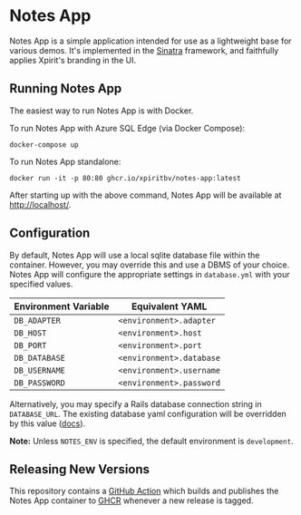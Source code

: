 # Notes App

Notes App is a simple application intended for use as a lightweight base for various demos. It's implemented in the [Sinatra](https://sinatrarb.com/) framework, and faithfully applies Xpirit's branding in the UI.

## Running Notes App

The easiest way to run Notes App is with Docker. 

To run Notes App with Azure SQL Edge (via Docker Compose): 

```
docker-compose up
```

To run Notes App standalone:

```
docker run -it -p 80:80 ghcr.io/xpiritbv/notes-app:latest
```

After starting up with the above command, Notes App will be available at [http://localhost/](http://localhost/).

## Configuration

By default, Notes App will use a local sqlite database file within the container. However, you may override this and use a DBMS of your choice. Notes App will configure the appropriate settings in `database.yml` with your specified values. 

| Environment Variable | Equivalent YAML |
|---|---|
| `DB_ADAPTER` |  `<environment>.adapter`  |
| `DB_HOST`  | `<environment>.host`  | 
| `DB_PORT`  | `<environment>.port` |  
| `DB_DATABASE` |  `<environment>.database` |
| `DB_USERNAME` | `<environment>.username`  |
| `DB_PASSWORD` | `<environment>.password`  |

Alternatively, you may specify a Rails database connection string in `DATABASE_URL`. The existing database yaml configuration will be overridden by this value ([docs](https://guides.rubyonrails.org/v4.1/configuring.html#connection-preference)).

**Note:** Unless `NOTES_ENV` is specified, the default environment is `development`.

## Releasing New Versions

This repository contains a [GitHub Action](https://github.com/XpiritBV/notes-app/blob/master/.github/workflows/publish.yml) which builds and publishes the Notes App container to [GHCR](https://github.com/XpiritBV/notes-app/pkgs/container/notes-app) whenever a new release is tagged.
